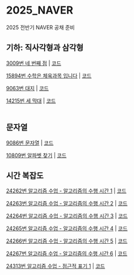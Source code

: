 # 2025_NAVER
2025 전반기 NAVER 공채 준비

## 기하: 직사각형과 삼각형
[3009번 네 번째 점](https://www.acmicpc.net/problem/3009) | [코드](https://github.com/palter09/2025_NAVER/blob/main/%EA%B8%B0%ED%95%98%3A%20%EC%A7%81%EC%82%AC%EA%B0%81%ED%98%95%EA%B3%BC%20%EC%82%BC%EA%B0%81%ED%98%95/3009%EB%B2%88%20%EB%84%A4%20%EB%B2%88%EC%A7%B8%20%EC%A0%90.cpp)
</br>

[15894번 수학은 체육과목 입니다](https://www.acmicpc.net/problem/15894) | [코드](https://github.com/palter09/2025_NAVER/blob/main/%EA%B8%B0%ED%95%98%3A%20%EC%A7%81%EC%82%AC%EA%B0%81%ED%98%95%EA%B3%BC%20%EC%82%BC%EA%B0%81%ED%98%95/15894%EB%B2%88%20%EC%88%98%ED%95%99%EC%9D%80%20%EC%B2%B4%EC%9C%A1%EA%B3%BC%EB%AA%A9%20%EC%9E%85%EB%8B%88%EB%8B%A4.cpp)
</br>

[9063번 대지](https://www.acmicpc.net/problem/9063) | [코드](https://github.com/palter09/2025_NAVER/blob/main/%EA%B8%B0%ED%95%98:%20%EC%A7%81%EC%82%AC%EA%B0%81%ED%98%95%EA%B3%BC%20%EC%82%BC%EA%B0%81%ED%98%95/9603%EB%B2%88%20%EB%8C%80%EC%A7%80.cpp)
</br>

[14215번 세 막대](https://www.acmicpc.net/problem/14215) | [코드](https://github.com/palter09/2025_NAVER/blob/main/%EA%B8%B0%ED%95%98%3A%20%EC%A7%81%EC%82%AC%EA%B0%81%ED%98%95%EA%B3%BC%20%EC%82%BC%EA%B0%81%ED%98%95/14215%EB%B2%88%20%EC%84%B8%20%EB%A7%89%EB%8C%80.cpp)
</br>
</br>


## 문자열
[9086번 문자열](https://www.acmicpc.net/problem/9086) | [코드](https://github.com/palter09/2025_NAVER/blob/main/%EB%AC%B8%EC%9E%90%EC%97%B4/9086%EB%B2%88%20%EB%AC%B8%EC%9E%90%EC%97%B4.cpp)
</br>

[10809번 알파벳 찾기](https://www.acmicpc.net/problem/10809) | [코드](https://github.com/palter09/2025_NAVER/blob/main/%EB%AC%B8%EC%9E%90%EC%97%B4/10809%EB%B2%88%20%EC%95%8C%ED%8C%8C%EB%B2%B3%20%EC%B0%BE%EA%B8%B0.cpp)
</br>





## 시간 복잡도
[24262번 알고리즘 수업 - 알고리즘의 수행 시간 1](https://www.acmicpc.net/problem/24262) | [코드](https://github.com/palter09/2025_NAVER/blob/main/%EC%8B%9C%EA%B0%84%20%EB%B3%B5%EC%9E%A1%EB%8F%84/24262%EB%B2%88%20%EC%95%8C%EA%B3%A0%EB%A6%AC%EC%A6%98%20%EC%88%98%EC%97%85%20-%20%EC%95%8C%EA%B3%A0%EB%A6%AC%EC%A6%98%EC%9D%98%20%EC%88%98%ED%96%89%20%EC%8B%9C%EA%B0%84%201.cpp)
</br>

[24263번 알고리즘 수업 - 알고리즘의 수행 시간 2](https://www.acmicpc.net/problem/24263) | [코드](https://github.com/palter09/2025_NAVER/blob/main/%EC%8B%9C%EA%B0%84%20%EB%B3%B5%EC%9E%A1%EB%8F%84/24263%EB%B2%88%20%EC%95%8C%EA%B3%A0%EB%A6%AC%EC%A6%98%20%EC%88%98%EC%97%85%20-%20%EC%95%8C%EA%B3%A0%EB%A6%AC%EC%A6%98%EC%9D%98%20%EC%88%98%ED%96%89%20%EC%8B%9C%EA%B0%84%202.cpp)
</br>

[24264번 알고리즘 수업 - 알고리즘의 수행 시간 3](https://www.acmicpc.net/problem/24264) | [코드](https://github.com/palter09/2025_NAVER/blob/main/%EC%8B%9C%EA%B0%84%20%EB%B3%B5%EC%9E%A1%EB%8F%84/24264%EB%B2%88%20%EC%95%8C%EA%B3%A0%EB%A6%AC%EC%A6%98%20%EC%88%98%EC%97%85%20-%20%EC%95%8C%EA%B3%A0%EB%A6%AC%EC%A6%98%EC%9D%98%20%EC%88%98%ED%96%89%20%EC%8B%9C%EA%B0%84%203.cpp)
</br>

[24265번 알고리즘 수업 - 알고리즘의 수행 시간 4](https://www.acmicpc.net/problem/24265) | [코드](https://github.com/palter09/2025_NAVER/blob/main/%EC%8B%9C%EA%B0%84%20%EB%B3%B5%EC%9E%A1%EB%8F%84/24265%EB%B2%88%20%EC%95%8C%EA%B3%A0%EB%A6%AC%EC%A6%98%20%EC%88%98%EC%97%85%20-%20%EC%95%8C%EA%B3%A0%EB%A6%AC%EC%A6%98%EC%9D%98%20%EC%88%98%ED%96%89%20%EC%8B%9C%EA%B0%84%204.cpp)
</br>

[24266번 알고리즘 수업 - 알고리즘의 수행 시간 5](https://www.acmicpc.net/problem/24266) | [코드](https://github.com/palter09/2025_NAVER/blob/main/%EC%8B%9C%EA%B0%84%20%EB%B3%B5%EC%9E%A1%EB%8F%84/24266%EB%B2%88%20%EC%95%8C%EA%B3%A0%EB%A6%AC%EC%A6%98%20%EC%88%98%EC%97%85%20-%20%EC%95%8C%EA%B3%A0%EB%A6%AC%EC%A6%98%EC%9D%98%20%EC%88%98%ED%96%89%20%EC%8B%9C%EA%B0%84%205.cpp)
</br>

[24267번 알고리즘 수업 - 알고리즘의 수행 시간 6](https://www.acmicpc.net/problem/24267) | [코드](https://github.com/palter09/2025_NAVER/blob/main/%EC%8B%9C%EA%B0%84%20%EB%B3%B5%EC%9E%A1%EB%8F%84/24267%EB%B2%88%20%EC%95%8C%EA%B3%A0%EB%A6%AC%EC%A6%98%20%EC%88%98%EC%97%85%20-%20%EC%95%8C%EA%B3%A0%EB%A6%AC%EC%A6%98%EC%9D%98%20%EC%88%98%ED%96%89%20%EC%8B%9C%EA%B0%84%206.cpp)
</br>

[24313번 알고리즘 수업 - 점근적 표기 1](https://www.acmicpc.net/problem/24313) | [코드](https://github.com/palter09/2025_NAVER/blob/main/%EC%8B%9C%EA%B0%84%20%EB%B3%B5%EC%9E%A1%EB%8F%84/24313%EB%B2%88%20%EC%95%8C%EA%B3%A0%EB%A6%AC%EC%A6%98%20%EC%88%98%EC%97%85%20-%20%EC%A0%90%EA%B7%BC%EC%A0%81%20%ED%91%9C%EA%B8%B0%201.cpp)
</br>
























